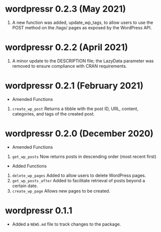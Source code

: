 # wordpressr 0.2.3 (May 2021)

1. A new function was added, update_wp_tags, to allow users to use the POST method on the /tags/ pages
as exposed by the WordPress API. 


# wordpressr 0.2.2 (April 2021)

1. A minor update to the DESCRIPTION file; the LazyData parameter was removed to ensure compliance with CRAN requirements.

# wordpressr 0.2.1 (February 2021)

* Amended Functions

1. `create_wp_post` Returns a tibble with the post ID, URL, content, categories, and tags of the created post. 

# wordpressr 0.2.0 (December 2020)

* Amended Functions

1. `get_wp_posts` Now returns posts in descending order (most recent first)

* Added Functions

1. `delete_wp_pages` Added to allow users to delete WordPress pages. 
2. `get_wp_posts_after` Added to facilitate retrieval of posts beyond a certain date.
3. `create_wp_page` Allows new pages to be created. 

# wordpressr 0.1.1

* Added a `NEWS.md` file to track changes to the package.
